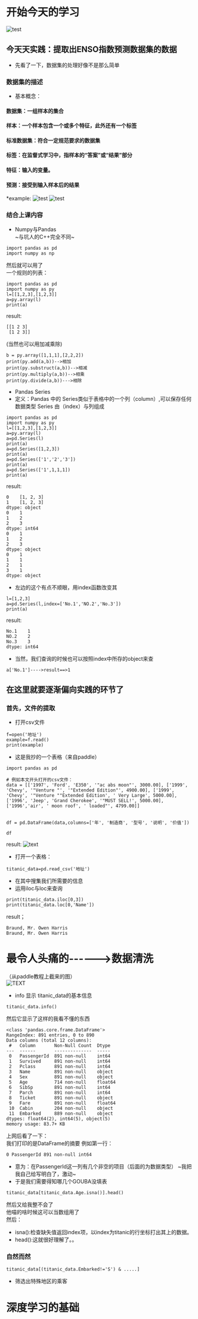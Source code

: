 # 开始今天的学习
![test](https://i0.hdslb.com/bfs/article/4ca4edd4b523955ec33662c5512ed0ae9b8dae55.png@942w_531h_progressive.webp)
## 今天天实践：提取出ENSO指数预测数据集的数据
* 先看了一下，数据集的处理好像不是那么简单
### 数据集的描述
* 基本概念：
#### 数据集：一组样本的集合
#### 样本：一个样本包含一个或多个特征，此外还有一个标签
#### 标准数据集：符合一定规范要求的数据集
#### 标签：在监督式学习中，指样本的“答案”或“结果”部分
#### 特征：输入的变量。
#### 预测：接受到输入样本后的结果
*example:
![test](https://pic1.zhimg.com/80/v2-0f9d37bcf270ae016a07f787b947d008_1440w.webp)
![test](https://pic4.zhimg.com/80/v2-2fb619765bc11af428eec6892d8c0dcb_1440w.webp)
### 结合上课内容  
* Numpy与Pandas   
~与坑人的C++完全不同~   
```
import pandas as pd
import numpy as np
```
然后就可以用了  
一个规则的列表：  
```
import pandas as pd
import numpy as py
l=[[1,2,3],[1,2,3]]
a=py.array(l)
print(a)
```
result:
```
[[1 2 3]
 [1 2 3]]
```
(当然也可以用加减乘除)  
```
b = py.array([1,1,1],[2,2,2])
print(py.add(a,b))-->相加
print(py.substruct(a,b))-->相减
print(py.multiply(a,b))-->相乘
print(py.divide(a,b))--->相除

```
* Pandas Series
* 定义：Pandas 中的 Series类似于表格中的一个列（column）,可以保存任何数据类型 Series 由（index）与列组成  
```
import pandas as pd
import numpy as py
l=[[1,2,3],[1,2,3]]
a=py.array(l)
a=pd.Series(l)
print(a)
a=pd.Series([1,2,3])
print(a)
a=pd.Series(['1','2','3'])
print(a)
a=pd.Series(['1',1,1,1])
print(a)
```
result:
```
0    [1, 2, 3]
1    [1, 2, 3]
dtype: object
0    1
1    2
2    3
dtype: int64
0    1
1    2
2    3
dtype: object
0    1
1    1
2    1
3    1
dtype: object
```
* 左边的这个有点不顺眼，用index函数改变其
```
l=[1,2,3]
a=pd.Series(l,index=['No.1','NO.2','No.3'])
print(a)
```
result:
```
No.1    1
NO.2    2
No.3    3
dtype: int64
```
* 当然，我们查询的时候也可以按照index中所存的object来查
```
a['No.1']---->result==>1
```
## 在这里就要逐渐偏向实践的环节了
### 首先，文件的提取
* 打开csv文件
```
f=open('地址')
example=f.read()
print(example)
```
* 这是我抄的一个表格（来自paddle）
```
import pandas as pd

# 例如本文开头打开的csv文件：
data = [['1997', 'Ford', 'E350', '"ac abs moon"', 3000.00], ['1999', 'Chevy', '"Venture "', '"Extended Edition"', 4900.00], ['1999', 'Chevy', '"Venture ""Extended Edition', ' Very Large', 5000.00], ['1996', 'Jeep', 'Grand Cherokee', '"MUST SELL!', 5000.00], ['1996','air', ' moon roof', ' loaded"', 4799.00]]


df = pd.DataFrame(data,columns=['年', '制造商', '型号', '说明', '价值'])

df
```
result:
![text](https://cdn.luogu.com.cn/upload/image_hosting/uq3g0i0h.png)  
* 打开一个表格：
```
titanic_data=pd.read_csv('地址')
```
* 在其中搜集我们所需要的信息
* 运用iloc与loc来查询
```
print(titanic_data.iloc[0,3])
print(titanic_data.loc[0,'Name'])
```
result；
```
Braund, Mr. Owen Harris
Braund, Mr. Owen Harris
```
# 最令人头痛的------>数据清洗
（从paddle教程上截来的图）  
![TEXT](https://ai-studio-static-online.cdn.bcebos.com/1473792604174f38b0041a36a7b321a7e3b4455f76164129920cf4bb490cc956)
* info 显示 titanic_data的基本信息
```
titanic_data.info()
```
然后它显示了这样的我看不懂的东西  
```
<class 'pandas.core.frame.DataFrame'>
RangeIndex: 891 entries, 0 to 890
Data columns (total 12 columns):
 #   Column       Non-Null Count  Dtype  
---  ------       --------------  -----  
 0   PassengerId  891 non-null    int64  
 1   Survived     891 non-null    int64  
 2   Pclass       891 non-null    int64  
 3   Name         891 non-null    object 
 4   Sex          891 non-null    object 
 5   Age          714 non-null    float64
 6   SibSp        891 non-null    int64  
 7   Parch        891 non-null    int64  
 8   Ticket       891 non-null    object 
 9   Fare         891 non-null    float64
 10  Cabin        204 non-null    object 
 11  Embarked     889 non-null    object 
dtypes: float64(2), int64(5), object(5)
memory usage: 83.7+ KB
```
上网后看了一下：  
我们打印的是DataFrame的摘要
例如第一行：
```
0 PassengerId 891 non-null int64
```
* 意为：在PassengerId这一列有几个非空的项目（后面的为数据类型）
~我把我自己给写明白了，激动~   
* 于是我们需要得知哪几个GOUBA没填表
```
titanic_data[titanic_data.Age.isna()].head()
```
然后又给我整不会了  
他喵的啥时候这可以当数组用了  
然后：  
* isna():检查缺失值返回index项，以index为titanic的行坐标打出其上的数据。
* head():这就很好理解了。。
### 自然而然
```
titanic_data[(titanic_data.Embarked!='S') & .....]
```
* 筛选出特殊地区的乘客
# 深度学习的基础
